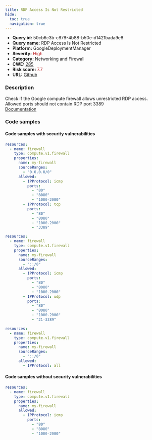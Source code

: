 ```yaml
---
title: RDP Access Is Not Restricted
hide:
  toc: true
  navigation: true
---
```


<style>
  .highlight .hll {
    background-color: #ff171742;
  }
  .md-content {
    max-width: 1100px;
    margin: 0 auto;
  }
</style>

-   **Query id:** 50cb6c3b-c878-4b88-b50e-d1421bada9e8
-   **Query name:** RDP Access Is Not Restricted
-   **Platform:** GoogleDeploymentManager
-   **Severity:** <span style="color:#bb2124">High</span>
-   **Category:** Networking and Firewall
-   **CWE:** <a href="https://cwe.mitre.org/data/definitions/285.html" onclick="newWindowOpenerSafe(event, 'https://cwe.mitre.org/data/definitions/285.html')">285</a>
-   **Risk score:** <span style="color:#bb2124">7.7</span>
-   **URL:** [Github](https://github.com/Checkmarx/kics/tree/master/assets/queries/googleDeploymentManager/gcp/rdp_access_is_not_restricted)

### Description
Check if the Google compute firewall allows unrestricted RDP access. Allowed ports should not contain RDP port 3389<br>
[Documentation](https://cloud.google.com/compute/docs/reference/rest/v1/firewalls)

### Code samples
#### Code samples with security vulnerabilities
```yaml title="Positive test num. 1 - yaml file" hl_lines="14"
resources:
  - name: firewall
    type: compute.v1.firewall
    properties:
      name: my-firewall
      sourceRanges:
        - "0.0.0.0/0"
      allowed:
        - IPProtocol: icmp
          ports:
            - "80"
            - "8080"
            - "1000-2000"
        - IPProtocol: tcp
          ports:
            - "80"
            - "8080"
            - "1000-2000"
            - "3389"

```
```yaml title="Positive test num. 2 - yaml file" hl_lines="14"
resources:
  - name: firewall
    type: compute.v1.firewall
    properties:
      name: my-firewall
      sourceRanges:
        - "::/0"
      allowed:
        - IPProtocol: icmp
          ports:
            - "80"
            - "8080"
            - "1000-2000"
        - IPProtocol: udp
          ports:
            - "80"
            - "8080"
            - "1000-2000"
            - "21-3389"

```
```yaml title="Positive test num. 3 - yaml file" hl_lines="9"
resources:
  - name: firewall
    type: compute.v1.firewall
    properties:
      name: my-firewall
      sourceRanges:
        - "::/0"
      allowed:
        - IPProtocol: all

```


#### Code samples without security vulnerabilities
```yaml title="Negative test num. 1 - yaml file"
resources:
  - name: firewall
    type: compute.v1.firewall
    properties:
      name: my-firewall
      allowed:
        - IPProtocol: icmp
          ports:
            - "80"
            - "8080"
            - "1000-2000"

```

